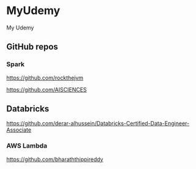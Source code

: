 # MyUdemy

My Udemy

## GitHub repos

### Spark

<https://github.com/rockthejvm>

<https://github.com/AISCIENCES>

## Databricks

<https://github.com/derar-alhussein/Databricks-Certified-Data-Engineer-Associate>

### AWS Lambda

<https://github.com/bharaththippireddy>
